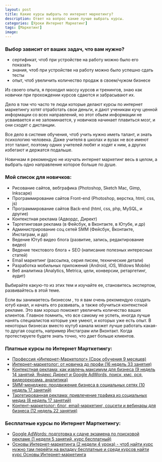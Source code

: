 ```yaml
---
layout: post
title: Какие курсы выбрать по интернет маркетингу?
description: Ответ на вопрос какие лучше выбрать курсы.
categories: [Уроки Интернет Маркетинг]
tags: [Маркетинг]
image:
---
```

<h3>Выбор зависит от ваших задач, что вам нужно?</h3>
<ul>
<li>сертификат, чтоб при устройстве на работу можно было его показать</li>
<li>знания, чтоб при устройстве на работу можно было успешно сдать тесты</li>
<li>опыт, чтоб увеличить количество продаж в своем/чужом бизнесе</li>
</ul>

Из своего опыта, я проходил массу курсов и тренингов, знаю как новички при прохождении курсов сдаются и забрасывают их.

Дело в том что часто те люди которые делают курсы по интернет маркетингу хотят отработать свои деньги, и дают ученикам кучу ценной информации со всех направлений, но этот обьем информации не усваивается и не запоминается, у новичков начинает плавиться мозг, и они сходят с дистанции.

Все дело в системе обучения, чтоб учить нужно иметь талант, и знать психологию человека. Даже учителя в школах и вузах не все имеют этот талант, поэтому одних учителей любят и ходят к ним, а других избегают и держатся подальше.

Новичкам я рекомендую не изучать интернет маркетинг весь в целом, а выбрать одно направление которое больше по душе.

<h3>Мой список для новичков:</h3>
<ul>
<li>Рисование сайтов, вебграфика (Photoshop, Sketch Mac, Gimp, Inkscape)</li>
<li>Программирование сайтов Front-end (Photoshop, верстка, html, css, js)</li>
<li>Программирование сайтов Back-end (html, css, php, MySQL, и другие)</li>
<li>Контекстная реклама (Адвордс, Директ)</li>
<li>Таргетинговая реклама (в Фейсбук, в Вконтакте, в Ютубе, и др)</li>
<li>Администрирование соц сетей SMM (Фейсбук, Вконтакте, Инстаграм, и др)</li>
<li>Ведение Ютуб видео блога (развитие, запись, редактирование видео)</li>
<li>Ведение текстового блога + SEO (написание полезных интересных статей)</li>
<li>Email маркетинг (раcсылка, серия писем, технические детали)</li>
<li>Разработка мобильных приложений (Android, iOS, Widows Mobile)</li>
<li>Веб аналитика (Analytics, Metrica, цели, конверсии, ретаргетинг, аудит)</li>
</ul>

Выбирайте какую-то из этих тем и изучайте ее, становитесь экспертом, развивайтесь в этой теме.

Если вы занимаетесь бизнесом , то я вам очень рекомендую создать ютуб канал, и начать его развивать, а также обучиться контекстной рекламе. Это вам хорошо поможет увеличить количество ваших клиентов. Главное помнить, что все самому не успеть, иногда лучше нанять специалистов которые уже умеют, и которых уже есть опыт. В некоторых бизнесах вместо юутуб канала может лучше работать какая-то другая соцсеть, например Инстаграм или Вконтакт. Когда протестируете будете знать точно, что дает больше клиентов.

<h3>Платные курсы по Интернет Марткетингу:</h3>
<ul>
	<li><a rel="nofollow" target="_blank" href="https://geekbrains.ru/go/4X7M2Y" onclick="ga('send', 'event', 'outbound', 'click', 'https://geekbrains.ru/go/4X7M2Y');" class="hvr-wobble-vertical">
		Профессия «Интернет-Маркетолог» (Срок обучения 9 месяцев)
	    </a></li>
	<li><a rel="nofollow" target="_blank" href="http://netology.ru/programs/distance-course-internet-marketing?pid=up5293644" onclick="ga('send', 'event', 'outbound', 'click', 'http://netology.ru/programs/distance-course-internet-marketing?pid=up5293644');" class="hvr-wobble-vertical">
		Интернет-маркетолог: от новичка до профи (16 недель 33 занятия)
	    </a></li>
	<li><a rel="nofollow" target="_blank" href="http://netology.ru/programs/context-target?pid=up5293644" onclick="ga('send', 'event', 'outbound', 'click', 'http://netology.ru/programs/context-target?pid=up5293644');" class="hvr-wobble-vertical">
		Контекстная реклама: как извлечь максимум для бизнеса (9 недель 14 занятий, Яндекс Директ и Google AdWords, поиск, кмс, рся, видеорекоама, аналитика)
		</a></li>
	<li><a rel="nofollow" target="_blank" href="http://netology.ru/programs/smm-specialist?pid=up5293644" onclick="ga('send', 'event', 'outbound', 'click', 'http://netology.ru/programs/smm-specialist?pid=up5293644');" class="hvr-wobble-vertical">
		SMM-менеджер: продвижение бизнеса в социальных сетях (10 недель 17 занятий)
		</a></li>
	<li><a rel="nofollow" target="_blank" href="http://netology.ru/programs/target-smm?pid=up5293644" onclick="ga('send', 'event', 'outbound', 'click', 'http://netology.ru/programs/target-smm?pid=up5293644');" class="hvr-wobble-vertical">
		Таргетированная реклама: привлечение трафика из социальных медиа (8 недель 17 занятий)
		</a></li>
	<li><a rel="nofollow" target="_blank" href="http://netology.ru/programs/kontent-marketing?pid=up5293644" onclick="ga('send', 'event', 'outbound', 'click', 'http://netology.ru/programs/kontent-marketing?pid=up5293644');" class="hvr-wobble-vertical">
		Контент-маркетолог: блог, email-маркетинг, соцсети и вебинары для бизнеса (12 недель 22 занятия)
		</a></li>
</ul>

<h3>Бесплатные курсы по Интернет Марткетингу:</h3>
<ul>
	<li><a rel="nofollow" target="_blank" href="http://netology.ru/programs/google-words?pid=up5293644" onclick="ga('send', 'event', 'outbound', 'click', 'http://netology.ru/programs/google-words?pid=up5293644');" class="hvr-wobble-vertical">
		Google AdWords: подготовка к сдаче экзамена по поисковой рекламе (1 неделя 5 занятий, курс бесплатный)
	    </a></li>
	<li><a rel="nofollow" target="_blank" href="https://geekbrains.ru/go/kIulll" onclick="ga('send', 'event', 'outbound', 'click', 'https://geekbrains.ru/go/kIulll');" class="hvr-wobble-vertical">
		Основы Интернет-маркетинга (2 недели 4 урока) - чтоб найти курс нужно там перейти на вкладку бесплатные и среди курсов найти курс Основы Интернет-маркетинга
	    </a></li>
</ul>
